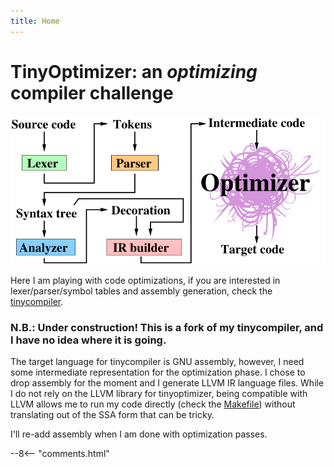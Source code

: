 ```yaml
---
title: Home
---
```


# TinyOptimizer: an *optimizing* compiler challenge


![](home/tinyoptimizer.png)

Here I am playing with code optimizations, if you are interested in lexer/parser/symbol tables and assembly generation, check the [tinycompiler](../tinycompiler/index.md).

### **N.B.: Under construction! This is a fork of my tinycompiler, and I have no idea where it is going.**

The target language for tinycompiler is GNU assembly, however, I need some intermediate representation for the optimization phase.
I chose to drop assembly for the moment and I generate LLVM IR language files.
While I do not rely on the LLVM library for tinyoptimizer, being compatible with LLVM allows me to run my code directly (check the [Makefile](https://github.com/ssloy/tinyoptimizer/blob/main/Makefile)) without translating out of the SSA form that can be tricky.

I'll re-add assembly when I am done with optimization passes.


--8<-- "comments.html"

